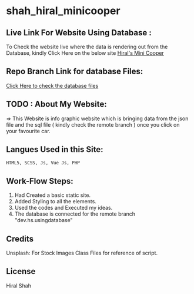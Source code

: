 # shah_hiral_minicooper

## Live Link For Website Using Database :
 To Check the website live where the data is rendering out from the Database, kindly Click Here on the below site
 <a href="https://minicooper.hiralshahh.com/">Hiral's Mini Cooper</a>

 ## Repo Branch Link for database Files:
 <a href="https://github.com/hiralshah7/shah_hiral_minicooper/tree/dev.hs.adding_database">Click Here to check the database files</a>

## TODO : About My Website:

 => This Website is info graphic website which is bringing data from the json file and the sql file ( kindly check the remote branch ) once you click on your favourite car.


## Langues Used in this Site:

	HTML5, SCSS, Js, Vue Js, PHP

## Work-Flow Steps:

1. Had Created a basic static site.
2. Added Styling to all the elements.
3. Used the codes and Executed my ideas.
4. The database is connected for the remote branch "dev.hs.usingdatabase"

## Credits

Unsplash: For Stock Images
Class Files for reference of script.

## License

Hiral Shah